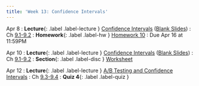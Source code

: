 ```yaml
---
title: 'Week 13: Confidence Intervals'
---
```


Apr 8
: **Lecture**{: .label .label-lecture } [Confidence Intervals](/assets/slides/annotated-lec-30.pdf) ([Blank Slides](/assets/slides/lec-30-pre-lec.pdf))
    : Ch [9.1-9.2](http://stat88.org/textbook/content/Chapter_09/01_Confidence_Intervals_Method.html)
: **Homework**{: .label .label-hw } [Homework 10](http://prob140.datahub.berkeley.edu/hub/user-redirect/git-pull?repo=https://github.com/stat88/content-sp24&branch=main&subPath=hw/Homework_10.ipynb)
    : Due Apr 16 at 11:59PM

Apr 10
: **Lecture**{: .label .label-lecture } [Confidence Intervals](/assets/slides/annotated-lec-31.pdf) ([Blank Slides](/assets/slides/lec-31-pre-lec.pdf))
    : Ch [9.1-9.2](http://stat88.org/textbook/content/Chapter_09/01_Confidence_Intervals_Method.html)
: **Section**{: .label .label-disc } [Worksheet](/assets/worksheets/04_10.pdf)

Apr 12
: **Lecture**{: .label .label-lecture } [A/B Testing and Confidence Intervals](/assets/slides/annotated-lec-32.pdf) 
    : Ch [9.3-9.4](http://stat88.org/textbook/content/Chapter_09/03_Testing_Hypotheses.html)
: **Quiz 4**{: .label .label-quiz }
